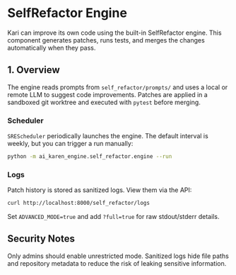 # SelfRefactor Engine

Kari can improve its own code using the built-in SelfRefactor engine. This component generates patches, runs tests, and merges the changes automatically when they pass.

## 1. Overview

The engine reads prompts from `self_refactor/prompts/` and uses a local or remote LLM to suggest code improvements. Patches are applied in a sandboxed git worktree and executed with `pytest` before merging.

### Scheduler

`SREScheduler` periodically launches the engine. The default interval is weekly, but you can trigger a run manually:

```bash
python -m ai_karen_engine.self_refactor.engine --run
```

### Logs

Patch history is stored as sanitized logs. View them via the API:

```bash
curl http://localhost:8000/self_refactor/logs
```

Set `ADVANCED_MODE=true` and add `?full=true` for raw stdout/stderr details.

## Security Notes

Only admins should enable unrestricted mode. Sanitized logs hide file paths and repository metadata to reduce the risk of leaking sensitive information.
